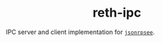 # <h1 align="center"> reth-ipc </h1>

IPC server and client implementation for [`jsonrpsee`](https://github.com/paritytech/jsonrpsee/).